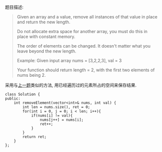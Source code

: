 ﻿题目描述:

> Given an array and a value, remove all instances of that value in place and return the new length.
> 
> Do not allocate extra space for another array, you must do this in place with constant memory.
> 
> The order of elements can be changed. It doesn't matter what you leave beyond the new length.
> 
> Example:
> Given input array nums = [3,2,2,3], val = 3
> 
> Your function should return length = 2, with the first two elements of nums being 2.


采用与[上一题](http://xiadong.info/2016/07/leetcode-26-remove-duplicates-from-sorted-array)类似的方法, 用已经遍历过的元素所占的空间来保存结果.

    class Solution {
    public:
        int removeElement(vector<int>& nums, int val) {
            int len = nums.size(), ret = 0;
            for(int i = 0, j = 0; i < len; i++){
                if(nums[i] != val){
                    nums[j++] = nums[i];
                    ret++;
                }
            }
            return ret;
        }
    };